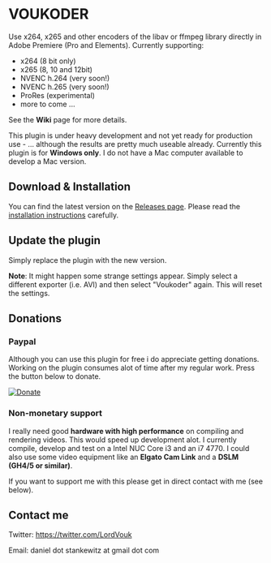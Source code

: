 # VOUKODER
Use x264, x265 and other encoders of the libav or ffmpeg library directly in Adobe Premiere (Pro and Elements). Currently supporting:
- x264 (8 bit only)
- x265 (8, 10 and 12bit)
- NVENC h.264 (very soon!)
- NVENC h.265 (very soon!)
- ProRes (experimental)
- more to come ...

See the **Wiki** page for more details.

This plugin is under heavy development and not yet ready for production use - ... although the results are pretty much useable already.
Currently this plugin is for **Windows only**. I do not have a Mac computer available to develop a Mac version.

## Download & Installation
You can find the latest version on the [Releases page](https://github.com/Vouk/voukoder/releases). Please read the [installation instructions](https://github.com/Vouk/voukoder/wiki/Installation) carefully.

## Update the plugin
Simply replace the plugin with the new version.

**Note**: It might happen some strange settings appear. Simply select a different exporter (i.e. AVI) and then select "Voukoder" again. This will reset the settings.

## Donations
### Paypal
Although you can use this plugin for free i do appreciate getting donations. Working on the plugin consumes alot of time after my regular work. Press the button below to donate.

[![Donate](https://www.paypalobjects.com/en_US/i/btn/btn_donate_LG.gif)](https://www.paypal.com/cgi-bin/webscr?cmd=_s-xclick&hosted_button_id=A997BF8PGLGR8)

### Non-monetary support
I really need good **hardware with high performance** on compiling and rendering videos. This would speed up development alot. I currently compile, develop and test on a Intel NUC Core i3 and an i7 4770. I could also use some video equipment like an **Elgato Cam Link** and a **DSLM (GH4/5 or similar)**. 

If you want to support me with this please get in direct contact with me (see below).

## Contact me ##
Twitter: https://twitter.com/LordVouk

Email: daniel dot stankewitz at gmail dot com
